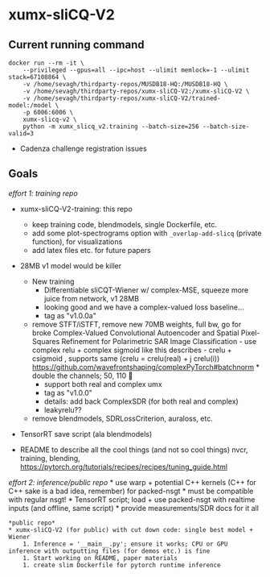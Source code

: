 # xumx-sliCQ-V2

## Current running command

```
docker run --rm -it \
    --privileged --gpus=all --ipc=host --ulimit memlock=-1 --ulimit stack=67108864 \
    -v /home/sevagh/thirdparty-repos/MUSDB18-HQ:/MUSDB18-HQ \
    -v /home/sevagh/thirdparty-repos/xumx-sliCQ-V2:/xumx-sliCQ-V2 \
    -v /home/sevagh/thirdparty-repos/xumx-sliCQ-V2/trained-model:/model \
    -p 6006:6006 \
    xumx-slicq-v2 \
    python -m xumx_slicq_v2.training --batch-size=256 --batch-size-valid=3
```

* Cadenza challenge registration issues

## Goals


*effort 1: training repo*
* xumx-sliCQ-V2-training: this repo
    * keep training code, blendmodels, single Dockerfile, etc.
    * add some plot-spectrograms option with `_overlap-add-slicq` (private function), for visualizations
    * add latex files etc. for future papers

* 28MB v1 model would be killer
    * New training
        * Differentiable sliCQT-Wiener w/ complex-MSE, squeeze more juice from network, v1 28MB
        * looking good and we have a complex-valued loss baseline...
        * tag as "v1.0.0a"
    * remove STFT/iSTFT, remove new 70MB weights, full bw, go for broke
         Complex-Valued Convolutional Autoencoder and Spatial Pixel-Squares Refinement for Polarimetric SAR Image Classification 
            - use complex relu + complex sigmoid like this describes
            - crelu + csigmoid , supports same (crelu = crelu(real) + j crelu(i))
            https://github.com/wavefrontshaping/complexPyTorch#batchnorm
            * double the channels; 50, 110 :shrug:
        * support both real and complex umx
        * tag as "v1.0.0"
        * details: add back ComplexSDR (for both real and complex)
        * leakyrelu??
    * remove blendmodels, SDRLossCriterion, auraloss, etc.
* TensorRT save script (ala blendmodels)
* README to describe all the cool things (and not so cool things)
    nvcr, training, blending, <https://pytorch.org/tutorials/recipes/recipes/tuning_guide.html>

*effort 2: inference/public repo*
    * use warp + potential C++ kernels (C++ for C++ sake is a bad idea, remember) for packed-nsgt
        * must be compatible with regular nsgt!
    * TensorRT script; load + use packed-nsgt with realtime inputs (and offline, same script)
    * provide measurements/SDR docs for it all

    *public repo*
    * xumx-sliCQ-V2 (for public) with cut down code: single best model + Wiener
        1. Inference = '__main__.py'; ensure it works; CPU or GPU inference with outputting files (for demos etc.) is fine
        1. Start working on README, paper materials
        1. create slim Dockerfile for pytorch runtime inference

